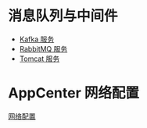 ---
---

# 消息队列与中间件

*   [Kafka 服务](kafka/README.html)
*   [RabbitMQ 服务](rabbitmq)
*   [Tomcat 服务](tomcat)


# AppCenter 网络配置

[网络配置](../network/appcenter_network_config/index.html)


